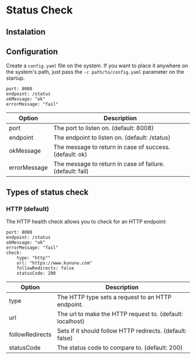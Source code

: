 # Status Check

## Instalation

## Configuration

Create a `config.yaml` file on the system.
If you want to place it anywhere on the system's path, just pass the `-c path/to/config.yaml` parameter on the startup.

```
port: 8008
endpoint: /status
okMessage: "ok"
errorMessage: "fail"
```

| Option       | Description                                               |
|--------------|-----------------------------------------------------------|
| port         | The port to listen on. (default: 8008)                    |
| endpoint     | The endpoint to listen on. (default: /status)             | 
| okMessage    | The message to return in case of success. (default: ok)   |
| errorMessage | The message to return in case of failure. (default: fail) |

## Types of status check 

### HTTP (default)

The HTTP health check allows you to check for an HTTP endpoint: 

```
port: 8008
endpoint: /status
okMessage: "ok"
errorMessage: "fail"
check:
    type: "http""
    url: "https://www.kununu.com"
    followRedirects: false
    statusCode: 200
```

| Option          | Description                                               |
|-----------------|-----------------------------------------------------------|
| type            | The HTTP type sets a request to an HTTP endpoint.         |
| url             | The url to make the HTTP request to. (default: localhost) | 
| followRedirects | Sets if it should follow HTTP redirects. (default: false) |
| statusCode      | The status code to compare to. (default: 200)             |


